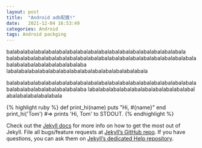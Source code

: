 ```yaml
---
layout: post
title:  "Android adb配置!"
date:   2021-12-04 16:53:49
categories: Android
tags: Android packging
---
```

balabalabalabalabalabalabalabalabalabalabalabalabalabalabalabalabala
balabalabalabalabalabalabalabalabalabalabalabalabalabalabalabalabalabalabalabalabalabalabalabalabalaba
labalabalabalabalabalabalabalabalabalabalabalabalabala

balabalabalabalabalabalabalabalabalabalabalabalabalabalabalabalabalabalabalabalabalabalabalabalabalaba
labalabalabalabalabalabalabalabalabalabal
abalabalabalabalabala

{% highlight ruby %}
def print_hi(name)
  puts "Hi, #{name}"
end
print_hi('Tom')
#=> prints 'Hi, Tom' to STDOUT.
{% endhighlight %}

Check out the [Jekyll docs][jekyll] for more info on how to get the most out of Jekyll. File all bugs/feature requests at [Jekyll’s GitHub repo][jekyll-gh]. If you have questions, you can ask them on [Jekyll’s dedicated Help repository][jekyll-help].

[jekyll]:      http://jekyllrb.com
[jekyll-gh]:   https://github.com/jekyll/jekyll
[jekyll-help]: https://github.com/jekyll/jekyll-help
